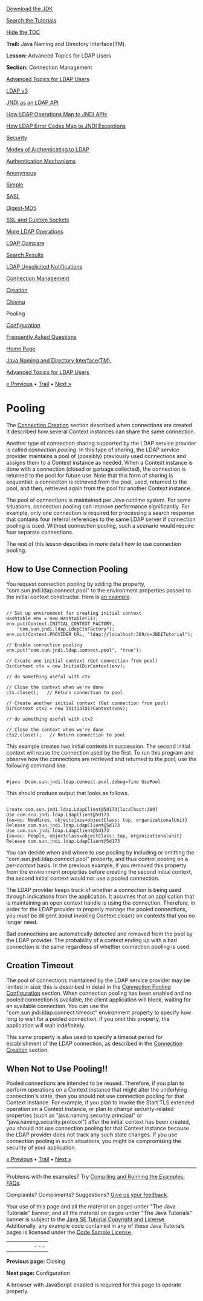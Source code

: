 [Download
the JDK](http://java.sun.com/javase/6/download.jsp)
  
[Search the
Tutorials](../../search.html)
  
[Hide the TOC](javascript:toggleLeft())

**Trail:** Java Naming and Directory Interface(TM).
  
**Lesson:** Advanced Topics for LDAP Users
  
**Section:** Connection Management

[Advanced Topics for LDAP Users](index.html)

[LDAP v3](ldap.html)

[JNDI as an LDAP API](jndi.html)

[How LDAP Operations Map to JNDI APIs](operations.html)

[How LDAP Error Codes Map to JNDI Exceptions](exceptions.html)

[Security](security.html)

[Modes of Authenticating to LDAP](authentication.html)

[Authentication Mechanisms](auth_mechs.html)

[Anonymous](anonymous.html)

[Simple](simple.html)

[SASL](sasl.html)

[Digest-MD5](digest.html)

[SSL and Custom Sockets](ssl.html)

[More LDAP Operations](rename.html)

[LDAP Compare](compare.html)

[Search Results](result.html)

[LDAP Unsolicited Notifications](unsol.html)

[Connection Management](connect.html)

[Creation](create.html)

[Closing](close.html)

Pooling

[Configuration](config.html)

[Frequently Asked Questions](faq.html)

[Home Page](../../index.html)
>
[Java Naming and Directory Interface(TM).](../index.html)
>
[Advanced Topics for LDAP Users](index.html)

[« Previous](close.html) • [Trail](../TOC.html) • [Next »](config.html)

# Pooling

The [Connection Creation](create.html) section described when
connections are created. It described how several Context
instances can share the same connection.

Another type of connection sharing supported by the LDAP service
provider is called *connection pooling*. In this type of
sharing, the LDAP service provider maintains a pool of (possibly)
previously used connections and assigns them to a Context
instance as needed. When a Context
instance is done with a connection (closed or garbage collected), the
connection is returned to the pool for future use.
Note that this form of sharing is sequential: a connection is retrieved
from the pool, used, returned to the pool, and then, retrieved again
from the pool for another Context instance.

The pool of connections is maintained per Java runtime system.
For some situations, connection pooling can improve performance
significantly. For example, only one connection is required for
processing a search response that contains four referral
references to the same LDAP server if connection pooling is used.
Without connection pooling, such a scenario would require four
separate connections.

The rest of this lesson describes in more detail how to use connection pooling.

## How to Use Connection Pooling

You request connection pooling by adding the property,
"com.sun.jndi.ldap.connect.pool" to the environment properties
passed to the initial context constructor.
Here is [an example](examples/UsePool.java).

```

// Set up environment for creating initial context
Hashtable env = new Hashtable(11);
env.put(Context.INITIAL_CONTEXT_FACTORY, 
    "com.sun.jndi.ldap.LdapCtxFactory");
env.put(Context.PROVIDER_URL, "ldap://localhost:389/o=JNDITutorial");

// Enable connection pooling
env.put("com.sun.jndi.ldap.connect.pool", "true");

// Create one initial context (Get connection from pool)
DirContext ctx = new InitialDirContext(env);

// do something useful with ctx

// Close the context when we're done
ctx.close();   // Return connection to pool

// Create another initial context (Get connection from pool)
DirContext ctx2 = new InitialDirContext(env);

// do something useful with ctx2

// Close the context when we're done
ctx2.close();   // Return connection to pool

```

This example creates two initial contexts in succession.
The second initial context will reuse the connection used by
the first.
To run this program and observe how the connections are retrieved
and returned to the pool, use the following command line.

```

#java -Dcom.sun.jndi.ldap.connect.pool.debug=fine UsePool

```

This should produce output that looks as follows.

```

Create com.sun.jndi.ldap.LdapClient@5d173[localhost:389]
Use com.sun.jndi.ldap.LdapClient@5d173
{ou=ou: NewHires, objectclass=objectClass: top, organizationalUnit}
Release com.sun.jndi.ldap.LdapClient@5d173
Use com.sun.jndi.ldap.LdapClient@5d173
{ou=ou: People, objectclass=objectClass: top, organizationalunit}
Release com.sun.jndi.ldap.LdapClient@5d173

```

You can decide when and
where to use pooling by including or omitting the
"com.sun.jndi.ldap.connect.pool" property, and thus
control pooling on a *per-context* basis.
In the previous example, if you removed this property from the
environment properties before creating the second initial context,
the second initial context would not use a pooled connection.

The LDAP provider keeps track of whether a connection is being used
through indications from the application. It assumes that an
application that is maintaining an open context handle is using the
connection. Therefore, in order for the LDAP provider to properly
manage the pooled connections, you must be diligent about
invoking Context.close() on contexts that you no longer need.

Bad connections are automatically detected and removed from the
pool by the LDAP provider.
The probability of a context ending up with a bad connection is the
same regardless of whether connection pooling is used.
## Creation Timeout
The pool of connections maintained by the LDAP service provider may be
limited in size; this is described in detail in the [Connection Pooling Configuration](config.html) section. When
connection pooling has been enabled and no pooled connection is
available, the client application will block, waiting for an available
connection. You can use the "com.sun.jndi.ldap.connect.timeout"
environment property to specify how long to wait for a pooled connection.
If you omit this property, the application will wait indefinitely.

This same property is also used to specify a timeout period for establishment of
the LDAP connection, as described in
the [Connection Creation](create.html#TIMEOUT) section.

## When Not to Use Pooling!!

Pooled connections are intended to be reused. Therefore,
if you plan to perform operations on a Context instance that might
alter the underlying connection's state, then you should not use connection
pooling for that Context instance.
For example, if you plan to invoke the Start TLS extended operation on
a Context instance, or plan to change security-related
properties (such as "java.naming.security.principal" or
"java.naming.security.protocol") after the initial context has
been created, you should not use connection pooling for that
Context instance because the LDAP provider does not track any
such state changes.
If you use connection pooling in such situations, you might be
compromising the security of your application.

[« Previous](close.html)
•
[Trail](../TOC.html)
•
[Next »](config.html)

---

Problems with the examples? Try [Compiling and Running
the Examples: FAQs](../../information/run-examples.html).
  
Complaints? Compliments? Suggestions? [Give
us your feedback](http://download.oracle.com/javase/feedback.html).

Your use of this page and all the material on pages under "The Java Tutorials" banner,
and all the material on pages under "The Java Tutorials" banner is subject to the [Java SE Tutorial Copyright
and License](../../information/license.html).
Additionally, any example code contained in any of these Java
Tutorials pages is licensed under the
[Code
Sample License](http://developers.sun.com/license/berkeley_license.html).

|  |  |  |  |  |
| --- | --- | --- | --- | --- |
| |  |  | | --- | --- | | duke image | Oracle logo | | [About Oracle](http://www.oracle.com/us/corporate/index.html) | [Oracle Technology Network](http://www.oracle.com/technology/index.html) | [Terms of Service](https://www.samplecode.oracle.com/servlets/CompulsoryClickThrough?type=TermsOfService) | Copyright © 1995, 2011 Oracle and/or its affiliates. All rights reserved. |

**Previous page:** Closing
  
**Next page:** Configuration




A browser with JavaScript enabled is required for this page to operate properly.